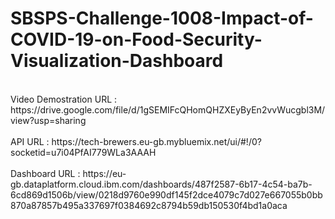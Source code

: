 # SBSPS-Challenge-1008-Impact-of-COVID-19-on-Food-Security-Visualization-Dashboard
<br>
Video Demostration URL : https://drive.google.com/file/d/1gSEMIFcQHomQHZXEyByEn2vvWucgbl3M/view?usp=sharing <br> <br>
API URL : https://tech-brewers.eu-gb.mybluemix.net/ui/#!/0?socketid=u7i04PfAI779WLa3AAAH <br> <br>
Dashboard URL : https://eu-gb.dataplatform.cloud.ibm.com/dashboards/487f2587-6b17-4c54-ba7b-6cd869d1506b/view/0218d9760e990df145f2dce4079c7d027e667055b0bb870a87857b495a337697f0384692c8794b59db150530f4bd1a0aca
 
